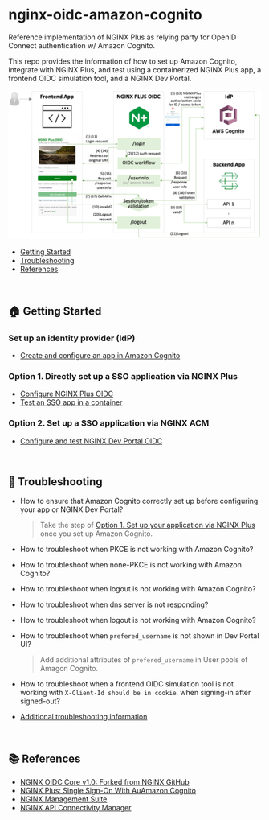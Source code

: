 # nginx-oidc-amazon-cognito

Reference implementation of NGINX Plus as relying party for OpenID Connect authentication w/ Amazon Cognito.

This repo provides the information of how to set up Amazon Cognito, integrate with NGINX Plus, and test using a containerized NGINX Plus app, a frontend OIDC simulation tool, and a NGINX Dev Portal.

![](./docs/img/nginx-oidc-workflow.png)

- [Getting Started](#🏠-getting-started)
- [Troubleshooting](#🔧-troubleshooting)
- [References](#📚-references)

<br>

## 🏠 Getting Started

### Set up an identity provider (IdP)

- [Create and configure an app in Amazon Cognito](./docs/01-IdP-Setup.md)

### Option 1. Directly set up a SSO application via NGINX Plus

- [Configure NGINX Plus OIDC](./docs/02-NGINX-Plus-Setup.md)
- [Test an SSO app in a container ](./docs/03-Container-Test.md)

### Option 2. Set up a SSO application via NGINX ACM

- [Configure and test NGINX Dev Portal OIDC](./docs/04-NGINX-DevPortal-Test.md)

<br>

## 🔧 Troubleshooting

- How to ensure that Amazon Cognito correctly set up before configuring your app or NGINX Dev Portal?

  > Take the step of [Option 1. Set up your application via NGINX Plus](#option-1-set-up-your-application-via-nginx-plus) once you set up Amazon Cognito.

- How to troubleshoot when PKCE is not working with Amazon Cognito?
- How to troubleshoot when none-PKCE is not working with Amazon Cognito?
- How to troubleshoot when logout is not working with Amazon Cognito?
- How to troubleshoot when dns server is not responding?
- How to troubleshoot when logout is not working with Amazon Cognito?
- How to troubleshoot when `prefered_username` is not shown in Dev Portal UI?
  > Add additional attributes of `prefered_username` in User pools of Amagon Cognito.
- How to troubleshoot when a frontend OIDC simulation tool is not working with `X-Client-Id should be in cookie`. when signing-in after signed-out?
- [Additional troubleshooting information](https://github.com/nginxinc/nginx-openid-connect#troubleshooting)

<br>

## 📚 References

- [NGINX OIDC Core v1.0: Forked from NGINX GitHub](https://github.com/nginx-openid-connect/nginx-oidc-core-v1)
- [NGINX Plus: Single Sign-On With AuAmazon Cognito](https://docs.nginx.com/nginx/deployment-guides/single-sign-on/cognito/)
- [NGINX Management Suite](https://docs.nginx.com/nginx-management-suite/)
- [NGINX API Connectivity Manager](https://docs.nginx.com/nginx-management-suite/acm/)
